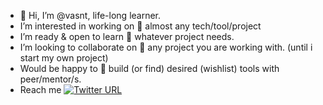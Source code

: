 - 👋 Hi, I’m @vasnt, life-long learner.
-  I’m interested in working on  👀 almost any tech/tool/project
-  I’m ready & open to learn 🌱 whatever project needs.  
-  I’m looking to collaborate on 💞️ any project you are working with. (until i start my own project)
-  Would be happy to 💞️ build (or find) desired (wishlist) tools with peer/mentor/s.
- Reach me [![Twitter URL](https://img.shields.io/twitter/url/https/twitter.com/vasant01534171.svg?style=social&label=%20%40vasant01534171)](https://twitter.com/vasant01534171)


<!---
vasnt/vasnt is a ✨ special ✨ repository because its `README.md` (this file) appears on your GitHub profile.
You can click the Preview link to take a look at your changes. 📫
--->
